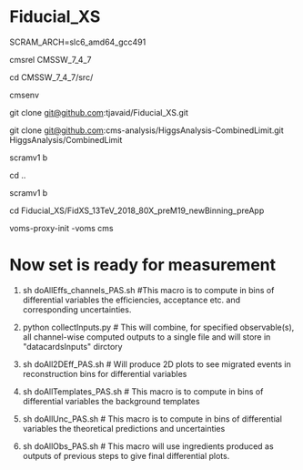 # Fiducial_XS

SCRAM_ARCH=slc6_amd64_gcc491

cmsrel CMSSW_7_4_7

cd CMSSW_7_4_7/src/

cmsenv

git clone git@github.com:tjavaid/Fiducial_XS.git

git clone git@github.com:cms-analysis/HiggsAnalysis-CombinedLimit.git HiggsAnalysis/CombinedLimit

scramv1 b 

cd ..

scramv1 b 

cd Fiducial_XS/FidXS_13TeV_2018_80X_preM19_newBinning_preApp

voms-proxy-init -voms cms

# Now set is ready for measurement

1) sh doAllEffs_channels_PAS.sh #This macro is to compute in bins of differential variables the efficiencies, acceptance etc. and corresponding uncertainties.

2) python collectInputs.py # This will combine, for specified observable(s), all channel-wise computed outputs to a single file and will store in "datacardsInputs" dirctory

3) sh doAll2DEff_PAS.sh # Will produce 2D plots to see migrated events in reconstruction bins for differential variables

4) sh doAllTemplates_PAS.sh # This macro is to compute in bins of differential variables the background templates

5) sh doAllUnc_PAS.sh # This macro is to compute in bins of differential variables the theoretical predictions and uncertainties

6) sh doAllObs_PAS.sh # This macro will use ingredients produced as outputs of previous steps to give final differential plots.
